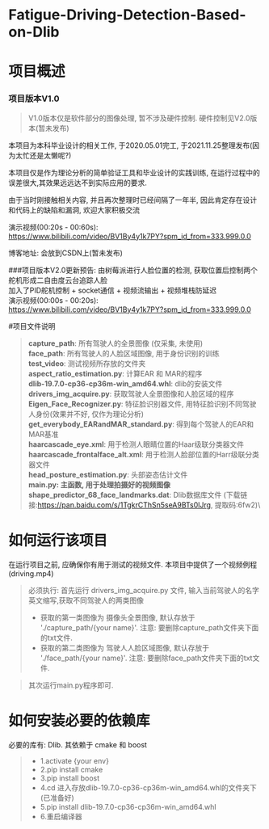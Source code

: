 # Fatigue-Driving-Detection-Based-on-Dlib
# 项目概述
### 项目版本V1.0
> V1.0版本仅是软件部分的图像处理, 暂不涉及硬件控制. 硬件控制见V2.0版本(暂未发布)

本项目为本科毕业设计的相关工作, 于2020.05.01完工, 于2021.11.25整理发布(因为太忙还是太懒呢?)

本项目仅是作为理论分析的简单验证工具和毕业设计的实践训练, 在运行过程中的误差很大,其效果远远达不到实际应用的要求.

由于当时刚接触相关内容, 并且再次整理时已经间隔了一年半, 因此肯定存在设计和代码上的缺陷和漏洞, 欢迎大家积极交流

演示视频(00:20s - 00:60s):\
https://www.bilibili.com/video/BV1By4y1k7PY?spm_id_from=333.999.0.0

博客地址: 会放到CSDN上(暂未发布)

###项目版本V2.0更新预告: 
由树莓派进行人脸位置的检测, 获取位置后控制两个舵机形成二自由度云台追踪人脸\
加入了PID舵机控制 + socket通信 + 视频流输出 + 视频堆栈防延迟\
演示视频(00:00s - 00:20s):\
https://www.bilibili.com/video/BV1By4y1k7PY?spm_id_from=333.999.0.0

#项目文件说明
> **capture_path**:   所有驾驶人的全景图像 (仅采集, 未使用) \
> **face_path**:    所有驾驶人的人脸区域图像, 用于身份识别的训练\
> **test_video**:   测试视频所存放的文件夹\
> **aspect_ratio_estimation.py**:   计算EAR 和 MAR的程序\
> **dlib-19.7.0-cp36-cp36m-win_amd64.whl**: dlib的安装文件
> **drivers_img_acquire.py**:       获取驾驶人全景图像和人脸区域的程序\
> **Eigen_Face_Recognizer.py**:     特征脸识别器文件, 用特征脸识别不同驾驶人身份(效果并不好, 仅作为理论分析)\
> **get_everybody_EARandMAR_standard.py**: 得到每个驾驶人的EAR和MAR基准\
> **haarcascade_eye.xml**:          用于检测人眼睛位置的Haar级联分类器文件\
> **haarcascade_frontalface_alt.xml**: 用于检测人脸部位置的Harr级联分类器文件\
> **head_posture_estimation.py**:   头部姿态估计文件\
> **main.py:      主函数, 用于处理拍摄好的视频图像**\
> **shape_predictor_68_face_landmarks.dat**: Dlib数据库文件 (下载链接:https://pan.baidu.com/s/1TgkrCThSn5seA9BTs0lJrg, 提取码:6fw2)\

# 如何运行该项目
在运行项目之前, 应确保你有用于测试的视频文件. 本项目中提供了一个视频例程(driving.mp4)

> 必须执行: 首先运行 drivers_img_acquire.py 文件, 输入当前驾驶人的名字英文缩写,获取不同驾驶人的两类图像
> + 获取的第一类图像为 摄像头全景图像, 默认存放于 './capture_path/{your name}'. 注意: 要删除capture_path文件夹下面的txt文件.
> + 获取的第二类图像为 驾驶人人脸区域图像, 默认存放于 './face_path/{your name}'. 注意: 要删除face_path文件夹下面的txt文件.
 
> 其次运行main.py程序即可.

# 如何安装必要的依赖库
必要的库有: Dlib. 其依赖于 cmake 和 boost
> + 1.activate {your env}
> + 2.pip install cmake
> + 3.pip install boost
> + 4.cd 进入存放dlib-19.7.0-cp36-cp36m-win_amd64.whl的文件夹下(已准备好)
> + 5.pip install dlib-19.7.0-cp36-cp36m-win_amd64.whl
> + 6.重启编译器




